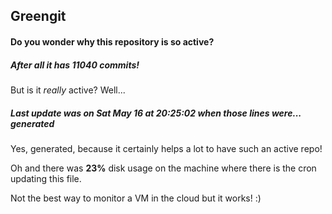 ## Greengit

#### Do you wonder why this repository is so active?

##### After all it has 11040 commits!

But is it *really* active? Well...

##### Last update was on Sat May 16 at 20:25:02 when those lines were... generated

Yes, generated, because it certainly helps a lot to have such an active repo!

Oh and there was **23%** disk usage on the machine
where there is the cron updating this file.

Not the best way to monitor a VM in the cloud but it works! :)
